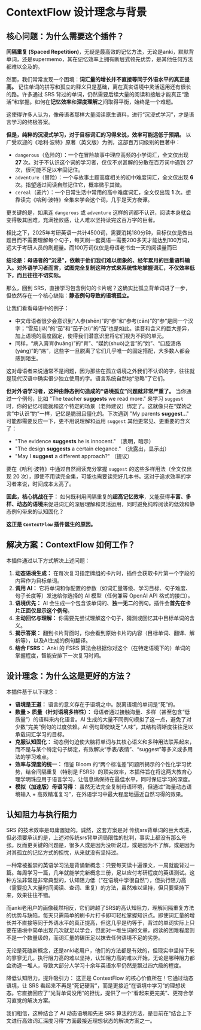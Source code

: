 # ContextFlow 设计理念与背景

## 核心问题：为什么需要这个插件？

**间隔重复 (Spaced Repetition)**，无疑是最高效的记忆方法，无论是anki，默默背单词，还是supermemo，其在记忆效率上拥有断层式领先优势，是其他任何方法都难以企及的。

然而，我们常常发现一个困境：**词汇量的增长并不直接等同于外语水平的真正提高。** 记住单词的拼写和孤立的释义只是基础，离在真实语境中灵活运用还有很长的路。许多通过 SRS 背过的单词，仍然需要后续大量的阅读和接触才能真正“激活”和掌握。如何在**记忆效率**和**深度理解**之间取得平衡，始终是一个难题。

这使得许多人认为，像母语者那样大量阅读原生语料，进行“沉浸式学习”，才是语言学习的终极答案。

**但是，纯粹的沉浸式学习，对于目标词汇的习得来说，效率可能远低于预期。** 以广受欢迎的《哈利·波特》原著（英文版）为例，这部百万词级别的巨著中：

- `dangerous`（危险的）：一个在冒险故事中理应高频的小学词汇，全文仅出现 **27** 次。对于不认识这个词的学习者，仅仅不求甚解的分散在百万词中遇到 27 次，很可能不足以牢固记住。
- `adventure`（冒险）：一个与故事主题高度相关的初中难度词汇，全文仅出现 **6** 次。指望通过阅读自然记住它，概率微乎其微。
- `cereal`（麦片）：一个日常生活中常用的高中难度词汇，全文仅出现 **1** 次。想靠读完《哈利·波特》全集来学会这个词，几乎是天方夜谭。

更关键的是，如果连 `dangerous` 或 `adventure` 这样的词都不认识，阅读本身就会变得极其困难，充满挫败感，让人难以坚持读完这百万字的巨著。

相比之下，2025年考研英语一共计4500词，需要消耗180分钟，目标仅仅是做出题目而不需要理解每个句子，每天刷一套英语一需要200多天才能达到100万词，远大于考研人员的刷题量。而100万词仅仅是母语老书虫一天的阅读量而已

**结论是：母语者的“沉浸”，依赖于他们我们难以想象的、经年累月的巨量语料输入。对外语学习者而言，试图完全复制这种方式来系统性地掌握词汇，不仅效率低下，而且往往不切实际。**

那么，回到 SRS，直接学习包含例句的卡片呢？这确实比孤立背单词进了一步，但依然存在一个核心缺陷：**静态例句导致的语境孤立。**

让我们看看母语中的例子：

- 中文母语者很少会意识到“人参(shēn)”的“参”和“参考(cān)”的“参”是同一个汉字；“雪茄(jiā)”的“茄”和“茄子(zi)”的“茄”也是如此。读音和含义的巨大差异，加上语境的高度固定，使得我们潜意识里将它们视为不同的单元。
- 同样，“病入膏肓(huāng)”的“肓”、“媒妁(shuò)之言”的“妁”、“口腔溃疡(yáng)”的“疡”，这些字一旦脱离了它们几乎唯一的固定搭配，大多数人都会感到陌生。

这对母语者来说通常不是问题，因为那些在孤立语境之外我们不认识的字，往往就是现代汉语中确实很少独立使用的字。语言系统自然地“忽略”了它们。

**但对外语学习者，这种由静态例句造成的“语境孤立”问题就非常严重了。** 当你通过一个例句，比如 "The teacher **suggests** we read more." 来学习 `suggest` 时，你的记忆可能就和这个特定的场景（老师建议）绑定了。这就像只在“媒妁之言”中认识“妁”一样，记忆是脆弱且僵化的。下次遇到 "My parents **suggest**..." 可能都需要反应一下，更不用说理解和运用 `suggest` 其他更常见、更重要的含义了：

- "The evidence **suggests** he is innocent." （表明，暗示）
- "The design **suggests** a certain elegance." （流露出，显示出）
- "May I **suggest** a different approach?" （提议）

要在《哈利·波特》中通过自然阅读充分掌握 `suggest` 的这些多样用法（全文仅出现 20 次），即使不用读完全集，可能也需要读完好几本书。这对于追求效率的学习者来说，时间成本太高了。

**因此，核心挑战在于：** 如何既利用间隔重复的**超高记忆效率**，又能获得**丰富、多样、动态的语境**来促进词汇的深层理解和灵活运用，同时避免纯粹阅读的低效和静态例句带来的认知固化？

**这正是 `ContextFlow` 插件诞生的原因。**

## 解决方案：ContextFlow 如何工作？

本插件通过以下方式解决上述问题：

1.  **动态语境生成：** 在每次复习指定牌组的卡片时，插件会获取卡片第一个字段的内容作为目标单词。
2.  **调用 AI：** 它将单词和你配置的参数（如词汇量等级、学习目标、句子难度、句子长度等）发送给你选择的 AI 模型（任何兼容 OpenAI API 格式的接口）。
3.  **语境优先：** AI 会生成一个包含该单词的、**独一无二**的例句。插件会**首先在卡片正面仅显示这个例句**。
4.  **主动回忆与理解：** 你需要先尝试理解这个句子，猜测或回忆其中目标单词的含义。
5.  **揭示答案：** 翻到卡片背面时，你会看到原始卡片的内容（目标单词、翻译、解析等），以及AI生成的例句翻译。
6.  **结合 FSRS：** Anki 的 FSRS 算法会根据你对这个（在特定语境下的）单词的掌握程度，智能安排下一次复习时间。

## 设计理念：为什么这是更好的方法？

本插件基于以下理念：

*   **语境是王道：** 语言的意义存在于语境之中。脱离语境的单词是“死”的。
*   **数量 > 质量（针对语境多样性）：** 母语者通过接触海量、多样（甚至包含“低质量”）的语料来内化语言。AI 生成的大量不同例句模拟了这一点，避免了对少数“完美”例句的过度依赖。AI 例句即使缺乏“人味”，其结构清晰度往往足以承载词汇学习的目标。
*   **克服认知固化：** 动态例句迫使大脑将单词与其核心语义和多种用法联系起来，而不是与某个特定句子绑定，有效解决“手表/表情”、“suggest”等多义或多用法的学习难点。
*   **效率与深度的统一：** 借鉴 Bloom 的“两个标准差”问题所揭示的个性化学习优势，结合间隔重复（特别是 FSRS）的顶尖效率，本插件旨在将这两大教育心理学明珠应用于语言学习，让信息熵保持在最佳水平，同时保证学习的深度。
*   **模拟（加速版）母语习得：** 虽然无法完全复制母语环境，但通过“海量动态语境输入 + 高效精准复习”，在外语学习中最大程度地逼近自然习得的效果。

## 认知阻力与执行阻力

SRS 的技术效率是毋庸置疑的。诚然，这套方案是对 传统srs背单词的巨大改进，但必须要承认的是，上述对传统srs背单词局限性的批判，事实上都没有那么夸张。反而更关键的问题是，很多人或是因为没听说过，或是因为不了解，或是因为对其孤立的记忆方式的担忧，从来就没有坚持过。

一种常被推崇的英语学习法是背诵新概念：只要每天读十遍课文，一周就能背过一篇。每周学习一篇，几年就能学完新概念三册，足以应付考研程度的英语测试。这种方法非常是非常典型的，认知阻力低（“在语境中学很自然”），但执行阻力高（需要投入大量时间阅读、查词、重复）的方法，虽然难以坚持，但只要坚持下来，效果往往不错。

而anki老用户的画像截然相反，它们跨越了SRS的高认知阻力，理解间隔重复方法的优势与缺陷，每天只需简单的刷卡片打卡即可轻松掌握知识点。即使词汇量的增长并不直接等同于外语水平的真正提高，但这几乎是约等于，背过的单词实际上只要在语境中简单出现几次就足以学会，但面对一堆生词的文章，阅读的困难程度则不是一个数量级的，而词汇量的碾压足以抹去任何语境不足的劣势。

无论是死磕新概念，还是anki老用户，他们的方法都是有效的，但现实中坚持下来的寥寥无几。执行阻力高的难以坚持，认知阻力高的难以开始，无论是哪种阻力都会劝退一堆人，导致大部分人学习十余年英语水平仍然是飘过四六级的程度。

降低认知阻力，提升吸引力： 这正是 ContextFlow 的核心价值所在！它通过动态语境，让 SRS 看起来不再是“死记硬背”，而是更接近“在语境中学习”的理想状态。它直接回应了“光背单词没用”的担忧，提供了一个“看起来更完美”、更符合学习直觉的解决方案。

我们相信，这种结合了 AI 动态语境和先进 SRS 算法的方法，是目前在“结合上下文进行高效词汇深度习得”方面最接近理想状态的解决方案之一。
